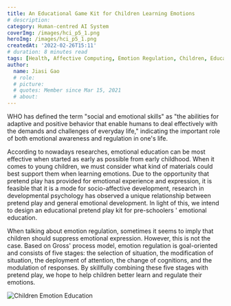 ```yaml
---
title: An Educational Game Kit for Children Learning Emotions
# description: 
category: Human-centred AI System
coverImg: /images/hci_p5_1.png
heroImg: /images/hci_p5_1.png
createdAt: '2022-02-26T15:11'
# duration: 8 minutes read
tags: [Health, Affective Computing, Emotion Regulation, Children, Education, Tangible User Interface]
author:
  name: Jiasi Gao
  # role: 
  # picture: 
  # quotes: Member since Mar 15, 2021
  # about: 
---
```

WHO has defined the term "social and emotional skills" as "the abilities for adaptive and positive behavior that enable humans to deal effectively with the demands and challenges of everyday life," indicating the important role of both emotional awareness and regulation in one's life.


According to nowadays researches, emotional education can be most effective when started as early as possible from early childhood. When it comes to young children, we must consider what kind of materials could best support them when learning emotions. Due to the opportunity that pretend play has provided for emotional experience and expression, it is feasible that it is a mode for socio-affective development, research in developmental psychology has observed a unique relationship between pretend play and general emotional development. In light of this, we intend to design an educational pretend play kit for pre-schoolers ' emotional education.


When talking about emotion regulation, sometimes it seems to imply that children should suppress emotional expression. However, this is not the case. Based on Gross' process model, emotion regulation is goal-oriented and consists of five stages: the selection of situation, the modification of situation, the deployment of attention, the change of cognitions, and the modulation of responses. By skillfully combining these five stages with pretend play, we hope to help children better learn and regulate their emotions.


![Children Emotion Education](/images/hci_p5_2.png)



